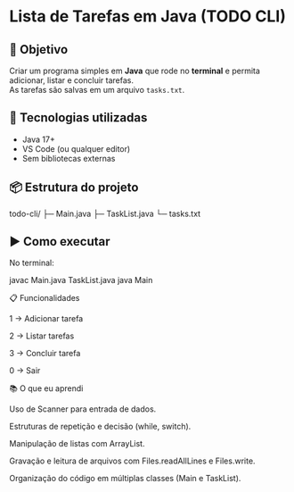 # Lista de Tarefas em Java (TODO CLI)

## 🎯 Objetivo
Criar um programa simples em **Java** que rode no **terminal** e permita adicionar, listar e concluir tarefas.  
As tarefas são salvas em um arquivo `tasks.txt`.

## 🧰 Tecnologias utilizadas
- Java 17+
- VS Code (ou qualquer editor)
- Sem bibliotecas externas

## 📦 Estrutura do projeto


todo-cli/
├─ Main.java
├─ TaskList.java
└─ tasks.txt

## ▶️ Como executar
No terminal:

javac Main.java TaskList.java
java Main

📋 Funcionalidades

1 → Adicionar tarefa

2 → Listar tarefas

3 → Concluir tarefa

0 → Sair

📚 O que eu aprendi

Uso de Scanner para entrada de dados.

Estruturas de repetição e decisão (while, switch).

Manipulação de listas com ArrayList.

Gravação e leitura de arquivos com Files.readAllLines e Files.write.

Organização do código em múltiplas classes (Main e TaskList).

